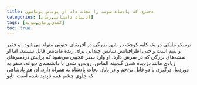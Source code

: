 ```yaml
---
title: دختری که پادشاه سوئد را نجات داد از یوناس یوناسون
categories: [ادبیات داستانی,رمان]
tags: [کمدی,رمان,سوید]
toc: true
---
```



نومبکو مایکی در یک کلبه‌ کوچک در شهر بزرگی در آفریقای جنوبی متولد می‌شود. او فقیر و یتیم است و حتی اطرافیانش شانس چندانی برای زنده ماندنش قائل نیستند، 
اما او  نقشه‌های بزرگی که در سرش دارد. او وارد سفر عجیبی می‌شود که برایش دردسرهای زیادی مانند دزدیده شدن گنجینه الماس،
روبه‌رو شدن با دانشمندی دیوانه، سفر به دوردنیا، درگیری با دو قاتل بی‌ٰحم و در پایان نجات پادشاه به همراه دارد. آن هم پادشاهی که جلوی چشم همه ناپدید شده است. 
 تابو
